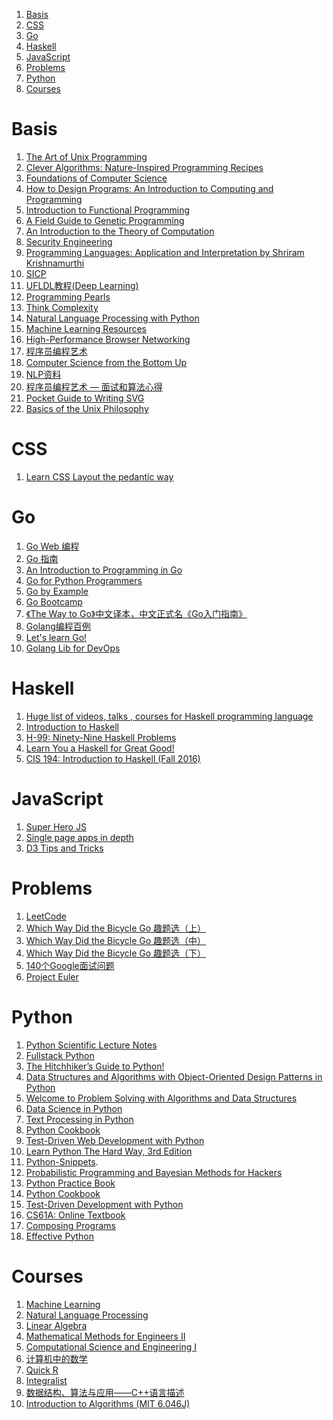 1. [Basis](#basis)
2. [CSS](#css)
3. [Go](#go)
4. [Haskell](#haskell)
5. [JavaScript](#javascript)
6. [Problems](#problems)
7. [Python](#python)
7. [Courses](#courses)

Basis
==

1. [The Art of Unix Programming](http://catb.org/esr/writings/taoup/html/)
2. [Clever Algorithms: Nature-Inspired Programming Recipes](http://www.cleveralgorithms.com/nature-inspired/index.html)
3. [Foundations of Computer Science](http://infolab.stanford.edu/~ullman/focs.html)
4. [How to Design Programs: An Introduction to Computing and Programming](http://www.htdp.org/2003-09-26/Book/)
5. [Introduction to Functional Programming](http://www.cl.cam.ac.uk/teaching/Lectures/funprog-jrh/)
6. [A Field Guide to Genetic Programming](http://dces.essex.ac.uk/staff/rpoli/gp-field-guide/toc.html)
7. [An Introduction to the Theory of Computation](http://www.cse.ohio-state.edu/~gurari/theory-bk/theory-bk.html)
8. [Security Engineering](http://www.cl.cam.ac.uk/~rja14/book.html)
9. [Programming Languages: Application and Interpretation by Shriram Krishnamurthi](http://cs.brown.edu/~sk/Publications/Books/ProgLangs/)
10. [SICP](http://mitpress.mit.edu/sicp/full-text/book/book.html)
11. [UFLDL教程(Deep Learning)](http://deeplearning.stanford.edu/wiki/index.php/UFLDL%E6%95%99%E7%A8%8B)
12. [Programming Pearls](http://www.cs.bell-labs.com/cm/cs/pearls/)
13. [Think Complexity](http://greenteapress.com/complexity/html/index.html)
14. [Natural Language Processing with Python](http://nltk.org/book/)
15. [Machine Learning Resources](http://m.sciencemag.org/site/feature/data/compsci/machine_learning.xhtml)
16. [High-Performance Browser Networking](http://chimera.labs.oreilly.com/books/1230000000545/index.html)
17. [程序员编程艺术](https://github.com/julycoding/The-Art-Of-Programming-By-July)
18. [Computer Science from the Bottom Up](http://bottomupcs.com/)
19. [NLP资料](http://www.52nlp.cn/resources)
20. [程序员编程艺术 — 面试和算法心得](https://github.com/julycoding/The-Art-Of-Programming-By-July)
21. [Pocket Guide to Writing SVG](http://svgpocketguide.com/book/)
22. [Basics of the Unix Philosophy](http://www.catb.org/esr/writings/taoup/html/ch01s06.html)

CSS
==

1. [Learn CSS Layout the pedantic way](http://book.mixu.net/css/)

Go
==

1. [Go Web 编程](https://github.com/astaxie/build-web-application-with-golang)
2. [Go 指南](http://go-tour-zh.appsp0t.com/#1)
3. [An Introduction to Programming in Go](http://www.golang-book.com/)
4. [Go for Python Programmers](https://golang-for-python-programmers.readthedocs.org/en/latest/)
5. [Go by Example](https://gobyexample.com/)
6. [Go Bootcamp](http://www.golangbootcamp.com/book)
7. [《The Way to Go》中文译本，中文正式名《Go入门指南》](https://github.com/Unknwon/the-way-to-go_ZH_CN)
8. [Golang编程百例](https://www.zybuluo.com/Gestapo/note/32082)
9. [Let's learn Go!](http://go-book.appsp0t.com/)
10. [Golang Lib for DevOps](https://github.com/mindreframer/golang-devops-stuff)

Haskell
==

1. [Huge list of videos, talks , courses for Haskell programming language](https://github.com/drKraken/haskell-must-watch)
2. [Introduction to Haskell](http://shuklan.com/haskell/)
3. [H-99: Ninety-Nine Haskell Problems](https://wiki.haskell.org/H-99:_Ninety-Nine_Haskell_Problems)
4. [Learn You a Haskell for Great Good!](http://learnyouahaskell.com/chapters)
5. [CIS 194: Introduction to Haskell (Fall 2016)](http://www.seas.upenn.edu/~cis194/fall16/index.html)

JavaScript
==

1. [Super Hero JS](http://superherojs.com/)
2. [Single page apps in depth](http://singlepageappbook.com/)
3. [D3 Tips and Tricks](https://leanpub.com/D3-Tips-and-Tricks/read)

Problems
==

1. [LeetCode](https://leetcode.com/)
2. [Which Way Did the Bicycle Go 趣题选（上）](http://www.matrix67.com/blog/archives/3113)
3. [Which Way Did the Bicycle Go 趣题选（中）](http://www.matrix67.com/blog/archives/3172)
4. [Which Way Did the Bicycle Go 趣题选（下）](http://www.matrix67.com/blog/archives/3243)
5. [140个Google面试问题](http://www.cnblogs.com/hanyulcf/archive/2010/12/03/1895934.html)
6. [Project Euler](https://projecteuler.net/archives)

Python
==

1. [Python Scientific Lecture Notes](http://scipy-lectures.github.io/)
2. [Fullstack Python](http://www.fullstackpython.com/)
3. [The Hitchhiker’s Guide to Python!](http://docs.python-guide.org/en/latest/)
4. [Data Structures and Algorithms with Object-Oriented Design Patterns in Python](http://www.brpreiss.com/books/opus7/html/book.html)
5. [Welcome to Problem Solving with Algorithms and Data Structures](http://interactivepython.org/courselib/static/pythonds/index.html)
6. [Data Science in Python](http://blog.yhathq.com/posts/data-science-in-python-tutorial.html)
7. [Text Processing in Python](http://gnosis.cx/TPiP/)
8. [Python Cookbook](http://chimera.labs.oreilly.com/books/1230000000393/index.html)
9. [Test-Driven Web Development with Python](http://chimera.labs.oreilly.com/books/1234000000754/index.html)
10. [Learn Python The Hard Way, 3rd Edition](http://learnpythonthehardway.org/book/)
11. [Python-Snippets](http://snippets.readthedocs.org/en/latest/).
12. [Probabilistic Programming and Bayesian Methods for Hackers](https://github.com/CamDavidsonPilon/Probabilistic-Programming-and-Bayesian-Methods-for-Hackers)
13. [Python Practice Book](http://anandology.com/python-practice-book/index.html)
14. [Python Cookbook](http://chimera.labs.oreilly.com/books/1230000000393/index.html)
15. [Test-Driven Development with Python](http://chimera.labs.oreilly.com/books/1234000000754/index.html)
16. [CS61A: Online Textbook](http://www-inst.eecs.berkeley.edu/~cs61a/sp12/book/)
17. [Composing Programs](http://composingprograms.com/)
18. [Effective Python](http://www.effectivepython.com/)

Courses
==

1. [Machine Learning](http://see.stanford.edu/see/lecturelist.aspx?coll=348ca38a-3a6d-4052-937d-cb017338d7b1)
2. [Natural Language Processing](http://see.stanford.edu/see/courseinfo.aspx?coll=63480b48-8819-4efd-8412-263f1a472f5a)
3. [Linear Algebra](http://ocw.mit.edu/courses/mathematics/18-06-linear-algebra-spring-2010/index.htm)
4. [Mathematical Methods for Engineers II](http://ocw.mit.edu/courses/mathematics/18-086-mathematical-methods-for-engineers-ii-spring-2006/video-lectures/)
5. [Computational Science and Engineering I](http://ocw.mit.edu/courses/mathematics/18-085-computational-science-and-engineering-i-fall-2008/video-lectures/)
6. [计算机中的数学](http://www.youku.com/playlist_show/id_19465801.html)
7. [Quick R](http://statmethods.net/)
9. [Integralist](http://www.integralist.co.uk/)
10. [数据结构、算法与应用——C++语言描述](http://book.douban.com/subject/1081005/) 
11. [Introduction to Algorithms (MIT 6.046J)](http://ocw.mit.edu/courses/electrical-engineering-and-computer-science/6-046j-introduction-to-algorithms-sma-5503-fall-2005/index.htm) 
